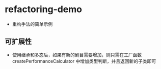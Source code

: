 # refactoring-demo

- 重构手法的简单示例

## 可扩展性

- 使用继承和多态后，如果有新的剧目需要增加，则只需在工厂函数 createPerformanceCalculator 中增加类型判断，并且返回新的子类即可
